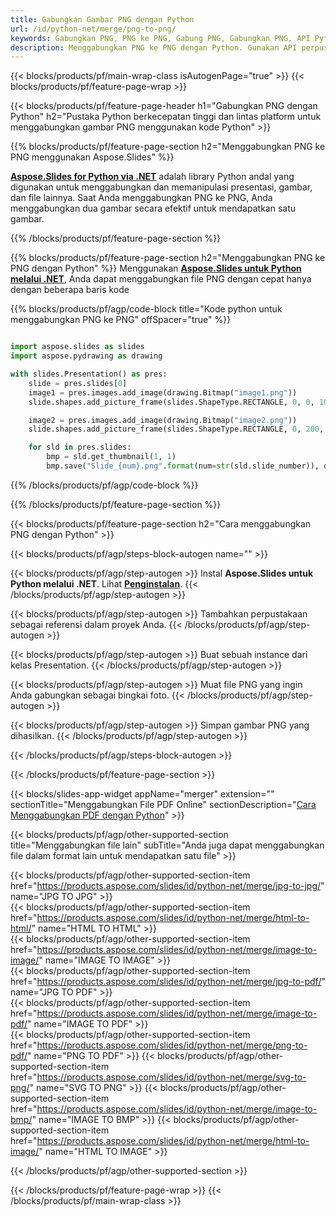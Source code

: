 ```yaml
---
title: Gabungkan Gambar PNG dengan Python
url: /id/python-net/merge/png-to-png/
keywords: Gabungkan PNG, PNG ke PNG, Gabung PNG, Gabungkan PNG, API Python, Pustaka Python
description: Menggabungkan PNG ke PNG dengan Python. Gunakan API perpustakaan Python untuk menggabungkan file PNG
---
```


{{< blocks/products/pf/main-wrap-class isAutogenPage="true" >}}
{{< blocks/products/pf/feature-page-wrap >}}

{{< blocks/products/pf/feature-page-header h1="Gabungkan PNG dengan Python" h2="Pustaka Python berkecepatan tinggi dan lintas platform untuk menggabungkan gambar PNG menggunakan kode Python" >}}

{{% blocks/products/pf/feature-page-section h2="Menggabungkan PNG ke PNG menggunakan Aspose.Slides" %}}

[**Aspose.Slides for Python via .NET**](https://products.aspose.com/slides/id/python-net/) adalah library Python andal yang digunakan untuk menggabungkan dan memanipulasi presentasi, gambar, dan file lainnya. Saat Anda menggabungkan PNG ke PNG, Anda menggabungkan dua gambar secara efektif untuk mendapatkan satu gambar.

{{% /blocks/products/pf/feature-page-section %}}




{{% blocks/products/pf/feature-page-section  h2="Menggabungkan PNG ke PNG dengan Python" %}}
Menggunakan [**Aspose.Slides untuk Python melalui .NET**](https://products.aspose.com/slides/id/python-net/), Anda dapat menggabungkan file PNG dengan cepat hanya dengan beberapa baris kode

{{% blocks/products/pf/agp/code-block title="Kode python untuk menggabungkan PNG ke PNG" offSpacer="true" %}}
```python

import aspose.slides as slides
import aspose.pydrawing as drawing

with slides.Presentation() as pres:
    slide = pres.slides[0]
    image1 = pres.images.add_image(drawing.Bitmap("image1.png"))
	slide.shapes.add_picture_frame(slides.ShapeType.RECTANGLE, 0, 0, 100, 100, image1)

    image2 = pres.images.add_image(drawing.Bitmap("image2.png"))
	slide.shapes.add_picture_frame(slides.ShapeType.RECTANGLE, 0, 200, 100, 100, image2)

    for sld in pres.slides:
        bmp = sld.get_thumbnail(1, 1)
        bmp.save("Slide_{num}.png".format(num=str(sld.slide_number)), drawing.imaging.ImageFormat.png)
```
{{% /blocks/products/pf/agp/code-block %}}

{{% /blocks/products/pf/feature-page-section %}}




{{< blocks/products/pf/feature-page-section  h2="Cara menggabungkan PNG dengan Python" >}}


{{< blocks/products/pf/agp/steps-block-autogen name="" >}}


{{< blocks/products/pf/agp/step-autogen >}}
Instal **Aspose.Slides untuk Python melalui .NET**. Lihat [**Penginstalan**](https://docs.aspose.com/slides/python-net/installation/).
{{< /blocks/products/pf/agp/step-autogen >}}

{{< blocks/products/pf/agp/step-autogen >}}
Tambahkan perpustakaan sebagai referensi dalam proyek Anda.
{{< /blocks/products/pf/agp/step-autogen >}}

{{< blocks/products/pf/agp/step-autogen >}}
Buat sebuah instance dari kelas Presentation.
{{< /blocks/products/pf/agp/step-autogen >}}

{{< blocks/products/pf/agp/step-autogen >}}
Muat file PNG yang ingin Anda gabungkan sebagai bingkai foto.
{{< /blocks/products/pf/agp/step-autogen >}}

{{< blocks/products/pf/agp/step-autogen >}}
Simpan gambar PNG yang dihasilkan.
{{< /blocks/products/pf/agp/step-autogen >}}


{{< /blocks/products/pf/agp/steps-block-autogen >}}


{{< /blocks/products/pf/feature-page-section >}}




{{< blocks/slides-app-widget  appName="merger" extension="" sectionTitle="Menggabungkan File PDF Online" sectionDescription="[Cara Menggabungkan PDF dengan Python](https://products.aspose.com/slides/id/python-net/merge/pdf/)" >}}

{{< blocks/products/pf/agp/other-supported-section title="Menggabungkan file lain" subTitle="Anda juga dapat menggabungkan file dalam format lain untuk mendapatkan satu file" >}}

{{< blocks/products/pf/agp/other-supported-section-item href="https://products.aspose.com/slides/id/python-net/merge/jpg-to-jpg/" name="JPG TO JPG" >}}    
{{< blocks/products/pf/agp/other-supported-section-item href="https://products.aspose.com/slides/id/python-net/merge/html-to-html/" name="HTML TO HTML" >}}  
{{< blocks/products/pf/agp/other-supported-section-item href="https://products.aspose.com/slides/id/python-net/merge/image-to-image/" name="IMAGE TO IMAGE" >}}  
{{< blocks/products/pf/agp/other-supported-section-item href="https://products.aspose.com/slides/id/python-net/merge/jpg-to-pdf/" name="JPG TO PDF" >}}  
{{< blocks/products/pf/agp/other-supported-section-item href="https://products.aspose.com/slides/id/python-net/merge/image-to-pdf/" name="IMAGE TO PDF" >}}  
{{< blocks/products/pf/agp/other-supported-section-item href="https://products.aspose.com/slides/id/python-net/merge/png-to-pdf/" name="PNG TO PDF" >}} 
{{< blocks/products/pf/agp/other-supported-section-item href="https://products.aspose.com/slides/id/python-net/merge/svg-to-png/" name="SVG TO PNG" >}} 
{{< blocks/products/pf/agp/other-supported-section-item href="https://products.aspose.com/slides/id/python-net/merge/image-to-bmp/" name="IMAGE TO BMP" >}} 
{{< blocks/products/pf/agp/other-supported-section-item href="https://products.aspose.com/slides/id/python-net/merge/html-to-image/" name="HTML TO IMAGE" >}}  
  


{{< /blocks/products/pf/agp/other-supported-section >}}

{{< /blocks/products/pf/feature-page-wrap >}}
{{< /blocks/products/pf/main-wrap-class >}}